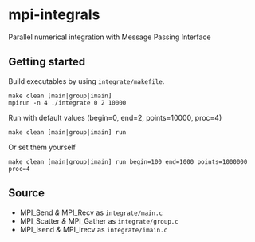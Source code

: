 # mpi-integrals
Parallel numerical integration with Message Passing Interface

## Getting started

Build executables by using `integrate/makefile`.
```
make clean [main|group|imain]
mpirun -n 4 ./integrate 0 2 10000
```

Run with default values (begin=0, end=2, points=10000, proc=4)


```
make clean [main|group|imain] run 
```

Or set them yourself

```
make clean [main|group|imain] run begin=100 end=1000 points=1000000 proc=4
```

## Source

- MPI_Send *&* MPI_Recv as `integrate/main.c`
- MPI_Scatter *&* MPI_Gather as `integrate/group.c`
- MPI_Isend *&* MPI_Irecv as `integrate/imain.c`
